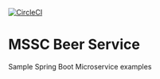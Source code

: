 [![CircleCI](https://dl.circleci.com/status-badge/img/gh/anirbanzeus/mssc-beer-service/tree/master.svg?style=svg)](https://dl.circleci.com/status-badge/redirect/gh/anirbanzeus/mssc-beer-service/tree/master)

# MSSC Beer Service

Sample Spring Boot Microservice examples